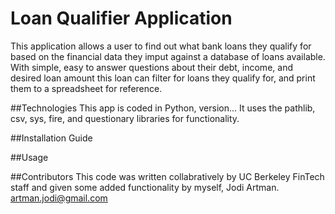 # Loan Qualifier Application
This application allows a user to find out what bank loans they qualify for based on the financial data they imput against a database of loans available. With simple, easy to answer questions about their debt, income, and desired loan amount this loan can filter for loans they qualify for, and print them to a spreadsheet for reference. 

##Technologies
This app is coded in Python, version... It uses the pathlib, csv, sys, fire, and questionary libraries for functionality.

##Installation Guide

##Usage

##Contributors
This code was written collabratively by UC Berkeley FinTech staff and given some added functionality by myself, Jodi Artman.  artman.jodi@gmail.com